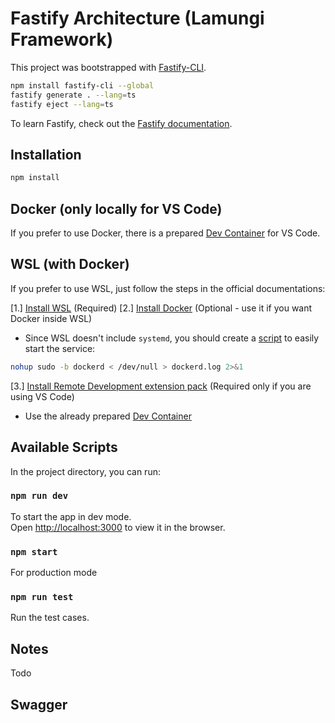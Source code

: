 # Fastify Architecture (Lamungi Framework)

This project was bootstrapped with [Fastify-CLI](https://www.npmjs.com/package/fastify-cli).

```bash
npm install fastify-cli --global
fastify generate . --lang=ts
fastify eject --lang=ts
```

To learn Fastify, check out the [Fastify documentation](https://www.fastify.io/docs/latest/).

## Installation

```bash
npm install
```

## Docker (only locally for VS Code)

If you prefer to use Docker, there is a prepared [Dev Container](https://code.visualstudio.com/docs/devcontainers/containers#_installation) for VS Code.

## WSL (with Docker)

If you prefer to use WSL, just follow the steps in the official documentations:

[1.] [Install WSL](https://learn.microsoft.com/en-us/windows/wsl/install) (Required)
[2.] [Install Docker](https://docs.docker.com/engine/install/ubuntu/) (Optional - use it if you want Docker inside WSL)

- Since WSL doesn't include `systemd`, you should create a [script](https://github.com/bowmanjd/docker-wsl) to easily start the service:

```bash
nohup sudo -b dockerd < /dev/null > dockerd.log 2>&1
```

[3.] [Install Remote Development extension pack](https://code.visualstudio.com/docs/remote/wsl#_installation) (Required only if you are using VS Code)

- Use the already prepared [Dev Container](https://code.visualstudio.com/docs/devcontainers/containers#_installation)

## Available Scripts

In the project directory, you can run:

### `npm run dev`

To start the app in dev mode.\
Open [http://localhost:3000](http://localhost:3000) to view it in the browser.

### `npm start`

For production mode

### `npm run test`

Run the test cases.

## Notes

Todo

## Swagger

